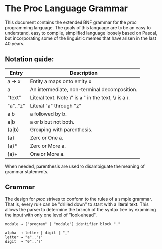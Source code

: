 # The Proc Language Grammar

This document contains the extended BNF grammar for the _proc_ programming
language. The goals of this language are to be an easy to understand,
easy to compile, simplified language loosely based on Pascal, but
incorporating some of the linguistic memes that have arisen in the last
40 years.

## Notation guide:

Entry        | Description
-------------|--------------
a &rarr; x   | Entity a maps onto entity x
a            | An intermediate, non-terminal decomposition.
"text"       | Literal text. Note \\" is a " in the text, \\\\ is a \\.
"a".."z"     | Literal "a" through "z"
a b          | a followed by b.
a\|b         | a or b but not both.
(a\|b)       | Grouping with parenthesis.
{a}          | Zero or One a.
{a}\*        | Zero or More a.
{a}\+        | One or More a.

When needed, parenthesis are used to disambiguate the meaning of grammar
statements.

## Grammar

The design for _proc_ strives to conform to the rules of a simple grammar.
That is, every rule can be "drilled down" to start with a literal text.
This allows the parser to determine the branch of the syntax tree by
examining the input with only one level of "look-ahead".

<pre><code>module &rarr; ("program" | "module") identifier block "."

alpha  &rarr; letter | digit | "_"
letter &rarr; "a".."z"
digit  &rarr; "0".."9"
</code></pre>

